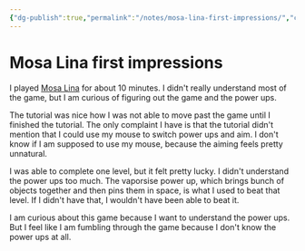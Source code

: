 ```yaml
---
{"dg-publish":true,"permalink":"/notes/mosa-lina-first-impressions/","created":"2023-12-26T21:33:38.259+09:00","updated":"2023-12-26T21:43:53.683+09:00"}
---
```


# Mosa Lina first impressions

I played [Mosa Lina](https://store.steampowered.com/app/2477090/Mosa_Lina/) for about 10 minutes. I didn't really understand most of the game, but I am curious of figuring out the game and the power ups.

The tutorial was nice how I was not able to move past the game until I finished the tutorial. The only complaint I have is that the tutorial didn't mention that I could use my mouse to switch power ups and aim. I don't know if I am supposed to use my mouse, because the aiming feels pretty unnatural.

I was able to complete one level, but it felt pretty lucky. I didn't understand the power ups too much. The vaporsise power up, which brings bunch of objects together and then pins them in space, is what I used to beat that level. If I didn't have that, I wouldn't have been able to beat it.

I am curious about this game because I want to understand the power ups. But I feel like I am fumbling through the game because I don't know the power ups at all.
